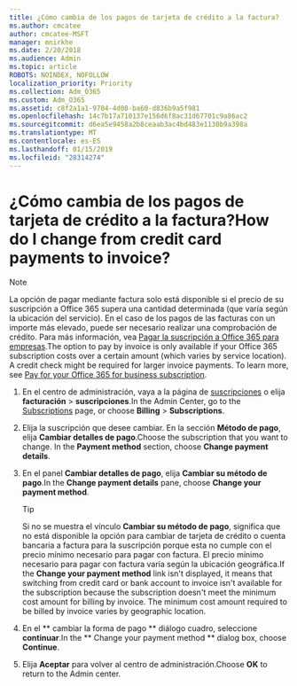 ```yaml
---
title: ¿Cómo cambia de los pagos de tarjeta de crédito a la factura?
ms.author: cmcatee
author: cmcatee-MSFT
manager: mnirkhe
ms.date: 2/20/2018
ms.audience: Admin
ms.topic: article
ROBOTS: NOINDEX, NOFOLLOW
localization_priority: Priority
ms.collection: Adm_O365
ms.custom: Adm_O365
ms.assetid: c8f2a1a1-9704-4d08-ba60-d836b9a5f981
ms.openlocfilehash: 14c7b17a710137e156d6f8ac31d67701c9a86ac2
ms.sourcegitcommit: d6ea5e9458a2b8ceaab3ac4bd483e1130b9a398a
ms.translationtype: MT
ms.contentlocale: es-ES
ms.lasthandoff: 01/15/2019
ms.locfileid: "28314274"
---
```

# <a name="how-do-i-change-from-credit-card-payments-to-invoice"></a><span data-ttu-id="ee337-102">¿Cómo cambia de los pagos de tarjeta de crédito a la factura?</span><span class="sxs-lookup"><span data-stu-id="ee337-102">How do I change from credit card payments to invoice?</span></span>

> [!NOTE]
> <span data-ttu-id="ee337-p101">La opción de pagar mediante factura solo está disponible si el precio de su suscripción a Office 365 supera una cantidad determinada (que varía según la ubicación del servicio). En el caso de los pagos de las facturas con un importe más elevado, puede ser necesario realizar una comprobación de crédito. Para más información, vea [Pagar la suscripción a Office 365 para empresas](https://support.office.com/article/734f4aab-df2d-4e9b-8cb1-691910bde216).</span><span class="sxs-lookup"><span data-stu-id="ee337-p101">The option to pay by invoice is only available if your Office 365 subscription costs over a certain amount (which varies by service location). A credit check might be required for larger invoice payments. To learn more, see [Pay for your Office 365 for business subscription](https://support.office.com/article/734f4aab-df2d-4e9b-8cb1-691910bde216).</span></span> 
  
1. <span data-ttu-id="ee337-106">En el centro de administración, vaya a la página de [suscripciones](https://go.microsoft.com/fwlink/p/?linkid=842054) o elija **facturación** \> **suscripciones**.</span><span class="sxs-lookup"><span data-stu-id="ee337-106">In the Admin Center, go to the [Subscriptions](https://go.microsoft.com/fwlink/p/?linkid=842054) page, or choose **Billing** \> **Subscriptions**.</span></span>
    
2. <span data-ttu-id="ee337-p102">Elija la suscripción que desee cambiar. En la sección **Método de pago**, elija **Cambiar detalles de pago**.</span><span class="sxs-lookup"><span data-stu-id="ee337-p102">Choose the subscription that you want to change. In the **Payment method** section, choose **Change payment details**.</span></span>
    
3. <span data-ttu-id="ee337-109">En el panel **Cambiar detalles de pago**, elija **Cambiar su método de pago**.</span><span class="sxs-lookup"><span data-stu-id="ee337-109">In the **Change payment details** pane, choose **Change your payment method**.</span></span>
    
    > [!TIP]
    > <span data-ttu-id="ee337-p103">Si no se muestra el vínculo **Cambiar su método de pago**, significa que no está disponible la opción para cambiar de tarjeta de crédito o cuenta bancaria a factura para la suscripción porque esta no cumple con el precio mínimo necesario para pagar con factura. El precio mínimo necesario para pagar con factura varía según la ubicación geográfica.</span><span class="sxs-lookup"><span data-stu-id="ee337-p103">If the **Change your payment method** link isn't displayed, it means that switching from credit card or bank account to invoice isn't available for the subscription because the subscription doesn't meet the minimum cost amount for billing by invoice. The minimum cost amount required to be billed by invoice varies by geographic location.</span></span> 
  
4. <span data-ttu-id="ee337-112">En el \*\* cambiar la forma de pago \*\* diálogo cuadro, seleccione **continuar**.</span><span class="sxs-lookup"><span data-stu-id="ee337-112">In the \*\* Change your payment method \*\* dialog box, choose **Continue**.</span></span>
    
5. <span data-ttu-id="ee337-113">Elija **Aceptar** para volver al centro de administración.</span><span class="sxs-lookup"><span data-stu-id="ee337-113">Choose **OK** to return to the Admin center.</span></span> 
    

